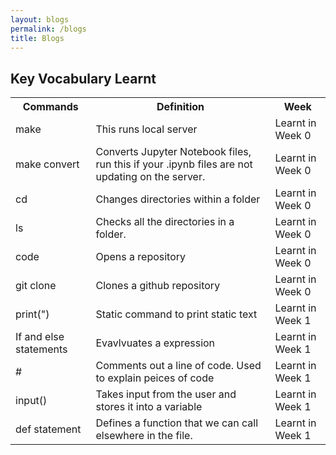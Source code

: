 ```yaml
---
layout: blogs
permalink: /blogs
title: Blogs
---
```

## Key Vocabulary Learnt

<table>
  <tr>
    <th>Commands</th>
    <th>Definition</th>
    <th>Week </th>
  </tr>
<tr>
    <td>make</td>
    <td>This runs local server</td>
    <td>Learnt in Week 0</td>
  </tr>
<tr>
    <td>make convert</td>
    <td>Converts Jupyter Notebook files, run this if your .ipynb files are not updating on the server.</td>
    <td>Learnt in Week 0</td>
  </tr>
<tr>
    <td>cd</td>
    <td>Changes directories within a folder</td>
    <td>Learnt in Week 0</td>
  </tr>
<tr>
    <td>ls</td>
    <td>Checks all the directories in a folder.</td>
    <td>Learnt in Week 0</td>
  </tr>
<tr>
    <td>code</td>
    <td>Opens a repository</td>
    <td>Learnt in Week 0</td>
  </tr>
<tr>
    <td>git clone <link></td>
    <td>Clones a github repository</td>
    <td>Learnt in Week 0</td>
  </tr>
<tr>
    <td>print(")</td>
    <td>Static command to print static text</td>
    <td>Learnt in Week 1</td>
  </tr>
<tr>
    <td>If and else statements</td>
    <td>Evavlvuates a expression</td>
    <td>Learnt in Week 1</td>
  </tr>
<tr>
    <td>#</td>
    <td>Comments out a line of code. Used to explain peices of code</td>
    <td>Learnt in Week 1</td>
  </tr>
<tr>
    <td>input()</td>
    <td>Takes input from the user and stores it into a variable</td>
    <td>Learnt in Week 1</td>
  </tr>
<tr>
    <td>def statement</td>
    <td>Defines a function that we can call elsewhere in the file.</td>
    <td>Learnt in Week 1</td>
  </tr>
